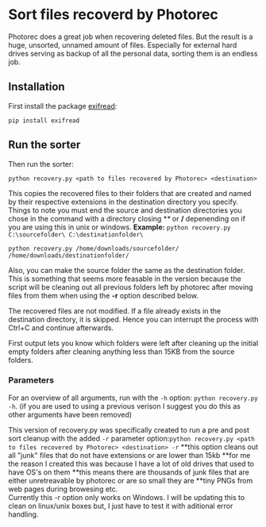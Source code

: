 # Sort files recoverd by Photorec

Photorec does a great job when recovering deleted files. But the result is a huge, unsorted, unnamed amount of files. Especially for external hard drives serving as backup of all the personal data, sorting them is an endless job.


## Installation

First install the package [exifread](https://pypi.python.org/pypi/ExifRead):

```pip install exifread```

## Run the sorter

Then run the sorter:

```python recovery.py <path to files recovered by Photorec> <destination>```

This copies the recovered files to their folders that are created and named by their respective extensions in the destination directory you specify.  Things to note you must end the source and destination directories you chose in the command with a directory closing **\** or **/** depenending on if you are using this in unix or windows. 
**Example:**
```python recovery.py C:\sourcefolder\ C:\destinationfolder\```

```python recovery.py /home/downloads/sourcefolder/ /home/downloads/destinationfolder/```

Also, you can make the source folder the same as the destination folder.  This is something that seems more feasable in the version because the script will be cleaning out all previous folders left by photorec after moving files from them when using the **-r** option described below.  

The recovered files are not modified. If a file already exists in the destination directory, it is skipped. Hence you can interrupt the process with Ctrl+C and continue afterwards.

First output lets you know which folders were left after cleaning up the initial empty folders after cleaning anything less than 15KB from the source folders.  

### Parameters

For an overview of all arguments, run with the `-h` option: ```python recovery.py -h```.
(if you are used to using a previous verison I suggest you do this as other arguments have been removed)


This version of recovery.py was specifically created to run a pre and post sort cleanup with the added `-r` 
parameter option:```python recovery.py <path to files recovered by Photorec> <destination> -r```
**this option cleans out all "junk" files that do not have extensions or are lower than 15kb
**for me the reason I created this was because I have a lot of old drives that used to have OS's on them
**this means there are thousands of junk files that are either unretreavable by photorec or are so small they are 
**tiny PNGs from web pages during browesing etc.  
Currently this -r option only works on Windows.  I will be updating this to clean on linux/unix boxes but,  I just have to test it with aditional error handling.  
